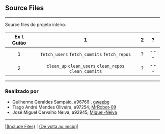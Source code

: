 ## Source Files
---
Source files do projeto inteiro.

| Ex \ Guião | 1     | 2     | ?     |
| :----:      | :----: | :----: | :----: |
| 1 		 |	`fetch_users`   `fetch_commits`  `fetch_repos`	 |  ? 	| ---	 |
| 2 		 | `clean_up`  `clean_users`  `clean_repos` `clean_commits`	 | ?	 | --- 	 |

---
### Realizado por

+ Guilherme Geraldes Sampaio, a96766 , [gweebg](https://github.com/gweebg)
+ Tiago André Mendes Oliveira, a97254, [MrRobot-09](https://github.com/MrRobot-09)
+ José Miguel Carvalho Neiva, a92945, [Miguel-Neiva](https://github.com/Miguel-Neiva)
---

|[(Include Files)](https://github.com/gweebg/li3-csv-parser/tree/main/includes) | [(De volta ao início)](https://github.com/dium-li3/grupo73)|
